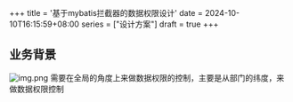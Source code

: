 +++
title = '基于mybatis拦截器的数据权限设计'
date = 2024-10-10T16:15:59+08:00
series = ["设计方案"]
draft = true
+++
## 业务背景
![img.png](design/dataScopeConf.png)
需要在全局的角度上来做数据权限的控制，主要是从部门的纬度，来做数据权限控制